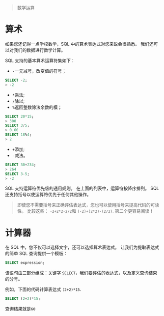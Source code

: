 
> 数学运算

# 算术

如果您还记得一点学校数学，SQL 中的算术表达式对您来说会很熟悉。  我们还可以对我们的数据进行数学计算。 

SQL 支持的基本算术运算符集如下： 

- `-`一元减号，改变值的符号； 

```sql
SELECT -2;
> -2
```

- `*`乘法; 
- `/`除以; 
- `%`返回整数除法余数的模； 

```sql
SELECT 20*15;
> 300
SELECT 3/5;
> 0.60
SELECT 18%4;
> 2
```

- `+`添加; 
- `-`减法。 

```sql
SELECT 30+234;
> 264
SELECT 3-5;
> -2
```

SQL 支持运算符优先级的通用规则。  在上面的列表中，运算符按降序排列。  SQL 还支持括号以使运算符优先于任何其他操作。 

> 即使您不需要括号来正确评估表达式，您也可以使用括号来提高代码的可读性。  比较这些： `-2+2*2-2/2`和 `(-2)+(2*2)-(2/2)`.  第二个更容易阅读！ 

# 计算器

在 SQL 中，您不仅可以选择文字，还可以选择算术表达式。  让我们为提取表达式的简单 SQL 查询提供一个模板： 

```sql
SELECT expression;
```

该语句由三部分组成：关键字 `SELECT`，我们要评估的表达式，以及定义查询结束的分号。 

例如，下面的代码计算表达式 `(2+2)*15`. 

```sql
SELECT (2+2)*15;
```

查询结果就是`60`

